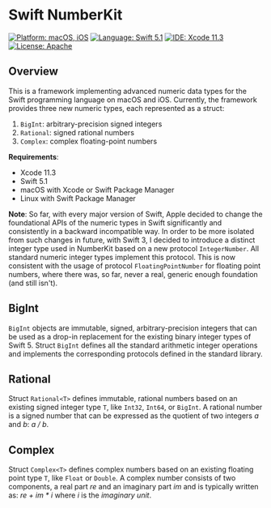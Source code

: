 # Swift NumberKit

<p>
<a href="https://developer.apple.com/osx/"><img src="https://img.shields.io/badge/Platform-macOS,%20iOS-blue.svg?style=flat" alt="Platform: macOS, iOS" /></a>
<a href="https://developer.apple.com/swift/"><img src="https://img.shields.io/badge/Language-Swift%205.1-green.svg?style=flat" alt="Language: Swift 5.1" /></a>
<a href="https://developer.apple.com/xcode/"><img src="https://img.shields.io/badge/IDE-Xcode%2011.3-orange.svg?style=flat" alt="IDE: Xcode 11.3" /></a>
<a href="https://raw.githubusercontent.com/objecthub/swift-lispkit/master/LICENSE"><img src="http://img.shields.io/badge/License-Apache-lightgrey.svg?style=flat" alt="License: Apache" /></a>
</p>


## Overview

This is a framework implementing advanced numeric data types for the Swift programming
language on macOS and iOS. Currently, the framework provides three new numeric types,
each represented as a struct:

  1. `BigInt`: arbitrary-precision signed integers
  2. `Rational`: signed rational numbers
  3. `Complex`: complex floating-point numbers

**Requirements**:
   - Xcode 11.3
   - Swift 5.1
   - macOS with Xcode or Swift Package Manager
   - Linux with Swift Package Manager

**Note**: So far, with every major version of Swift, Apple decided to change the foundational APIs of the numeric
types in Swift significantly and consistently in a backward incompatible way. In order to be more isolated from
such changes in future, with Swift 3, I decided to introduce a distinct integer type used in NumberKit based on a
new protocol `IntegerNumber`. All standard numeric integer types implement this protocol. This is now consistent
with the usage of protocol `FloatingPointNumber` for floating point numbers, where there was, so far, never a
real, generic enough foundation (and still isn't).


## BigInt

`BigInt` objects are immutable, signed, arbitrary-precision integers that can be used as a
drop-in replacement for the existing binary integer types of Swift 5. Struct `BigInt` defines all
the standard arithmetic integer operations and implements the corresponding protocols defined
in the standard library.


## Rational

Struct `Rational<T>` defines immutable, rational numbers based on an existing signed integer
type `T`, like `Int32`, `Int64`, or `BigInt`. A rational number is a signed number that can
be expressed as the quotient of two integers _a_ and _b_: _a / b_.


## Complex

Struct `Complex<T>` defines complex numbers based on an existing floating point type `T`,
like `Float` or `Double`. A complex number consists of two components, a real part _re_
and an imaginary part _im_ and is typically written as: _re + im * i_ where _i_ is
the _imaginary unit_.

